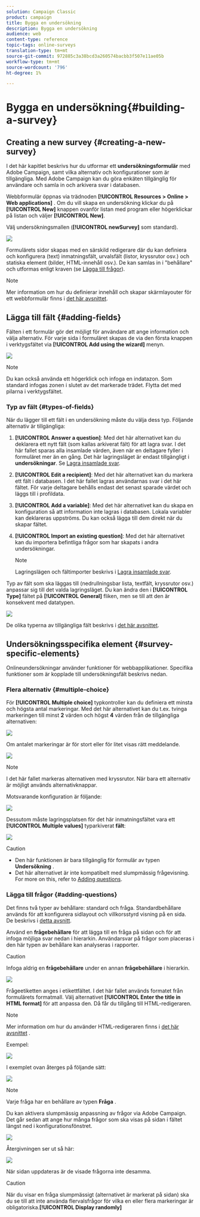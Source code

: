 ```yaml
---
solution: Campaign Classic
product: campaign
title: Bygga en undersökning
description: Bygga en undersökning
audience: web
content-type: reference
topic-tags: online-surveys
translation-type: tm+mt
source-git-commit: 972885c3a38bcd3a260574bacbb3f507e11ae05b
workflow-type: tm+mt
source-wordcount: '796'
ht-degree: 1%

---
```



# Bygga en undersökning{#building-a-survey}

## Creating a new survey {#creating-a-new-survey}

I det här kapitlet beskrivs hur du utformar ett **undersökningsformulär** med Adobe Campaign, samt vilka alternativ och konfigurationer som är tillgängliga. Med Adobe Campaign kan du göra enkäten tillgänglig för användare och samla in och arkivera svar i databasen.

Webbformulär öppnas via trädnoden **[!UICONTROL Resources > Online > Web applications]** . Om du vill skapa en undersökning klickar du på **[!UICONTROL New]** knappen ovanför listan med program eller högerklickar på listan och väljer **[!UICONTROL New]**.

Välj undersökningsmallen (**[!UICONTROL newSurvey]** som standard).

![](assets/s_ncs_admin_survey_select_template.png)

Formulärets sidor skapas med en särskild redigerare där du kan definiera och konfigurera (text) inmatningsfält, urvalsfält (listor, kryssrutor osv.) och statiska element (bilder, HTML-innehåll osv.). De kan samlas in i &quot;behållare&quot; och utformas enligt kraven (se [Lägga till frågor](#adding-questions)).

>[!NOTE]
>
>Mer information om hur du definierar innehåll och skapar skärmlayouter för ett webbformulär finns i [det här avsnittet](../../web/using/about-web-forms.md).

## Lägga till fält {#adding-fields}

Fälten i ett formulär gör det möjligt för användare att ange information och välja alternativ. För varje sida i formuläret skapas de via den första knappen i verktygsfältet via **[!UICONTROL Add using the wizard]** menyn.

![](assets/s_ncs_admin_survey_add_field_menu.png)

>[!NOTE]
>
>Du kan också använda ett högerklick och infoga en indatazon. Som standard infogas zonen i slutet av det markerade trädet. Flytta det med pilarna i verktygsfältet.

### Typ av fält {#types-of-fields}

När du lägger till ett fält i en undersökning måste du välja dess typ. Följande alternativ är tillgängliga:

1. **[!UICONTROL Answer a question]**: Med det här alternativet kan du deklarera ett nytt fält (som kallas arkiverat fält) för att lagra svar. I det här fallet sparas alla insamlade värden, även när en deltagare fyller i formuläret mer än en gång. Det här lagringsläget är endast tillgängligt i **undersökningar**. Se [Lagra insamlade svar](../../web/using/managing-answers.md#storing-collected-answers).
1. **[!UICONTROL Edit a recipient]**: Med det här alternativet kan du markera ett fält i databasen. I det här fallet lagras användarnas svar i det här fältet. För varje deltagare behålls endast det senast sparade värdet och läggs till i profildata.
1. **[!UICONTROL Add a variable]**: Med det här alternativet kan du skapa en konfiguration så att information inte lagras i databasen. Lokala variabler kan deklareras uppströms. Du kan också lägga till dem direkt när du skapar fältet.
1. **[!UICONTROL Import an existing question]**: Med det här alternativet kan du importera befintliga frågor som har skapats i andra undersökningar.

   >[!NOTE]
   >
   >Lagringslägen och fältimporter beskrivs i [Lagra insamlade svar](../../web/using/managing-answers.md#storing-collected-answers).

Typ av fält som ska läggas till (nedrullningsbar lista, textfält, kryssrutor osv.) anpassar sig till det valda lagringsläget. Du kan ändra den i **[!UICONTROL Type]** fältet på **[!UICONTROL General]** fliken, men se till att den är konsekvent med datatypen.

![](assets/s_ncs_admin_survey_change_type.png)

De olika typerna av tillgängliga fält beskrivs i [det här avsnittet](../../web/using/about-web-forms.md).

## Undersökningsspecifika element {#survey-specific-elements}

Onlineundersökningar använder funktioner för webbapplikationer. Specifika funktioner som är kopplade till undersökningsfält beskrivs nedan.

### Flera alternativ {#multiple-choice}

För **[!UICONTROL Multiple choice]** typkontroller kan du definiera ett minsta och högsta antal markeringar. Med det här alternativet kan du t.ex. tvinga markeringen till minst **2** värden och högst **4** värden från de tillgängliga alternativen:

![](assets/s_ncs_admin_survey_multichoice_ex1.png)

Om antalet markeringar är för stort eller för litet visas rätt meddelande.

![](assets/s_ncs_admin_survey_multichoice_ex2.png)

>[!NOTE]
>
>I det här fallet markeras alternativen med kryssrutor. När bara ett alternativ är möjligt används alternativknappar.

Motsvarande konfiguration är följande:

![](assets/s_ncs_admin_survey_multichoice_ex3.png)

Dessutom måste lagringsplatsen för det här inmatningsfältet vara ett **[!UICONTROL Multiple values]** typarkiverat **fält**:

![](assets/s_ncs_admin_survey_multiple_values_field.png)

>[!CAUTION]
>
>* Den här funktionen är bara tillgänglig för formulär av typen **Undersökning** .
>* Det här alternativet är inte kompatibelt med slumpmässig frågevisning. For more on this, refer to [Adding questions](#adding-questions).


### Lägga till frågor {#adding-questions}

Det finns två typer av behållare: standard och fråga. Standardbehållare används för att konfigurera sidlayout och villkorsstyrd visning på en sida. De beskrivs i [detta avsnitt](../../web/using/about-web-forms.md).

Använd en **frågebehållare** för att lägga till en fråga på sidan och för att infoga möjliga svar nedan i hierarkin. Användarsvar på frågor som placeras i den här typen av behållare kan analyseras i rapporter.

>[!CAUTION]
>
>Infoga aldrig en **frågebehållare** under en annan **frågebehållare** i hierarkin.

![](assets/s_ncs_admin_question_label.png)

Frågeetiketten anges i etikettfältet. I det här fallet används formatet från formulärets formatmall. Välj alternativet **[!UICONTROL Enter the title in HTML format]** för att anpassa den. Då får du tillgång till HTML-redigeraren.

>[!NOTE]
>
>Mer information om hur du använder HTML-redigeraren finns i [det här avsnittet](../../web/using/about-web-forms.md) .

Exempel:

![](assets/s_ncs_admin_survey_containers_qu_arbo.png)

I exemplet ovan återges på följande sätt:

![](assets/s_ncs_admin_survey_containers_qu_ex.png)

>[!NOTE]
>
>Varje fråga har en behållare av typen **Fråga** .

Du kan aktivera slumpmässig anpassning av frågor via Adobe Campaign. Det går sedan att ange hur många frågor som ska visas på sidan i fältet längst ned i konfigurationsfönstret.

![](assets/s_ncs_admin_survey_containers_qu_display.png)

Återgivningen ser ut så här:

![](assets/s_ncs_admin_survey_containers_qu_display_rendering.png)

När sidan uppdateras är de visade frågorna inte desamma.

>[!CAUTION]
>
>När du visar en fråga slumpmässigt (alternativet är markerat på sidan) ska du se till att inte använda flervalsfrågor för vilka en eller flera markeringar är obligatoriska.**[!UICONTROL Display randomly]**

